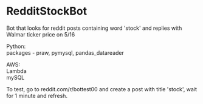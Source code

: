 # RedditStockBot

Bot that looks for reddit posts containing word 'stock' and replies with Walmar ticker price on 5/16

Python:  
    packages - praw, pymysql, pandas_datareader  

AWS:  
    Lambda  
    mySQL

To test, go to reddit.com/r/bottest00 and create a post with title 'stock', wait for 1 minute and refresh.
